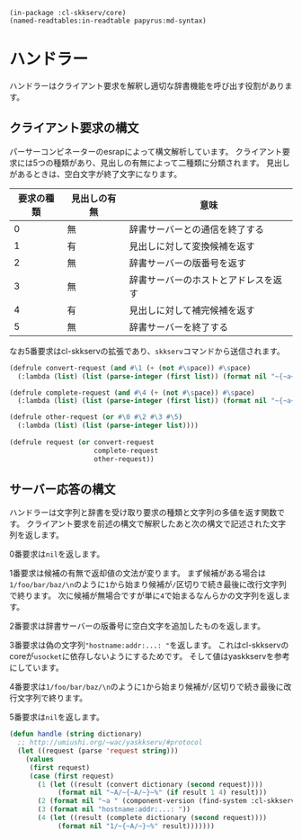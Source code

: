     (in-package :cl-skkserv/core)
    (named-readtables:in-readtable papyrus:md-syntax)

# ハンドラー

<!--
Copyright (C) 2017 TANIGUCHI Masaya

This program is free software; you can redistribute it and/or modify
it under the terms of the GNU General Public License as published by
the Free Software Foundation; either version 3 of the License, or
(at your option) any later version.

This program is distributed in the hope that it will be useful,
but WITHOUT ANY WARRANTY; without even the implied warranty of
MERCHANTABILITY or FITNESS FOR A PARTICULAR PURPOSE.  See the
GNU General Public License for more details.

You should have received a copy of the GNU General Public License
along with this program; if not, write to the Free Software Foundation,
Inc., 51 Franklin Street, Fifth Floor, Boston, MA 02110-1301  USA
-->

ハンドラーはクライアント要求を解釈し適切な辞書機能を呼び出す役割があります。

## クライアント要求の構文

パーサーコンビネーターのesrapによって構文解析しています。
クライアント要求には5つの種類があり、見出しの有無によって二種類に分類されます。
見出しがあるときは、空白文字が終了文字になります。


| 要求の種類 | 見出しの有無 | 意味 |
| -------- | ----------- | ---- |
| 0        | 無          | 辞書サーバーとの通信を終了する |
| 1        | 有          | 見出しに対して変換候補を返す |
| 2        | 無          | 辞書サーバーの版番号を返す   |
| 3        | 無          | 辞書サーバーのホストとアドレスを返す |
| 4        | 有          | 見出しに対して補完候補を返す |
| 5        | 無          | 辞書サーバーを終了する      |

なお5番要求はcl-skkservの拡張であり、`skkserv`コマンドから送信されます。


```lisp
(defrule convert-request (and #\1 (+ (not #\space)) #\space)
  (:lambda (list) (list (parse-integer (first list)) (format nil "~{~a~}" (second list)))))

(defrule complete-request (and #\4 (+ (not #\space)) #\space)
  (:lambda (list) (list (parse-integer (first list)) (format nil "~{~a~}" (second list)))))

(defrule other-request (or #\0 #\2 #\3 #\5)
  (:lambda (list) (list (parse-integer list))))
  
(defrule request (or convert-request
                     complete-request
                     other-request))
```

## サーバー応答の構文

ハンドラーは文字列と辞書を受け取り要求の種類と文字列の多値を返す関数です。
クライアント要求を前述の構文で解釈したあと次の構文で記述された文字列を返します。

0番要求は`nil`を返します。

1番要求は候補の有無で返却値の文法が変ります。
まず候補がある場合は`1/foo/bar/baz/\n`のように`1`から始まり候補が`/`区切りで続き最後に改行文字列で終ります。
次に候補が無場合ですが単に`4`で始まるなんらかの文字列を返します。

2番要求は辞書サーバーの版番号に空白文字を追加したものを返します。

3番要求は偽の文字列`"hostname:addr:...: "`を返します。
これはcl-skkservのcoreが`usocket`に依存しないようにするためです。
そして値はyaskkservを参考にしています。


4番要求は`1/foo/bar/baz/\n`のように`1`から始まり候補が`/`区切りで続き最後に改行文字列で終ります。


5番要求は`nil`を返します。

```lisp
(defun handle (string dictionary)
  ;; http://umiushi.org/~wac/yaskkserv/#protocol
  (let ((request (parse 'request string)))
    (values
     (first request)
     (case (first request)
       (1 (let ((result (convert dictionary (second request))))
            (format nil "~A/~{~A/~}~%" (if result 1 4) result)))
       (2 (format nil "~a " (component-version (find-system :cl-skkserv))))
       (3 (format nil "hostname:addr:...: "))
       (4 (let ((result (complete dictionary (second request))))
            (format nil "1/~{~A/~}~%" result)))))))
```
